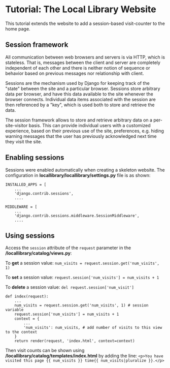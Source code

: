 # Tutorial: The Local Library Website

This tutorial extends the website to add a session-based visit-counter to the home page.

## Session framework

All communication between web browsers and servers is via HTTP, which is stateless. That is, messages between the client and server are completely independent of each other and there is neither notion of sequence or behavior based on previous messages nor relationship with client.

Sessions are the mechanism used by Django for keeping track of the "state" between the site and a particular browser. Sessions store arbitrary data per browser, and have this data available to the site whenever the browser connects. Individual data items associated with the session are then referenced by a "key", which is used both to store and retrieve the data.

The session framework allows to store and retrieve arbitrary data on a per-site-visitor basis. This can provide individual users with a customized experience, based on their previous use of the site, preferences, e.g. hiding warning messages that the user has previously acknowledged next time they visit the site. 

## Enabling sessions

Sessions were enabled automatically when creating a skeleton website. The configuration in **locallibrary/locallibrary/settings.py** file is as shown:

```
INSTALLED_APPS = [
    ...
    'django.contrib.sessions',
    ....

MIDDLEWARE = [
    ...
    'django.contrib.sessions.middleware.SessionMiddleware',
    ....
```

## Using sessions

Access the `session` attribute of the `request` parameter in the **/locallibrary/catalog/views.py**:

To **get** a session value: `num_visits = request.session.get('num_visits', 1)`

To **set** a session value: `request.session['num_visits'] = num_visits + 1`

To **delete** a session value: `del request.session['num_visit']`

```
def index(request):
    ...
    num_visits = request.session.get('num_visits', 1) # session variable
    request.session['num_visits'] = num_visits + 1
    context = {
        ...
        'num_visits': num_visits, # add number of visits to this view to the context
    }
    return render(request, 'index.html', context=context)
```

Then visit counts can be shown using **/locallibrary/catalog/templates/index.html** by adding the line: `<p>You have visited this page {{ num_visits }} time{{ num_visits|pluralize }}.</p>`


